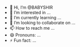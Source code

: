 - 👋 Hi, I’m @BABYSHIR
- 👀 I’m interested in ...
- 🌱 I’m currently learning ...
- 💞️ I’m looking to collaborate on ...
- 📫 How to reach me ...
- 😄 Pronouns: ...
- ⚡ Fun fact: ...

<!---
BABYSHIR/BABYSHIR is a ✨ special ✨ repository because its `README.md` (this file) appears on your GitHub profile.
You can click the Preview link to take a look at your changes.
--->
